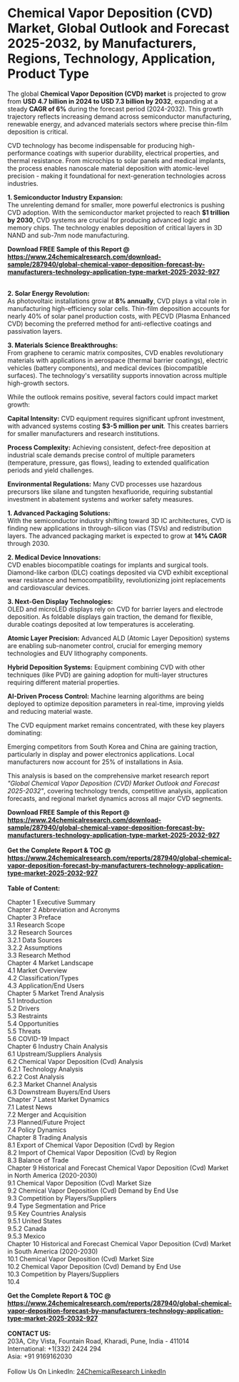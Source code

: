 <h1>Chemical Vapor Deposition (CVD) Market, Global Outlook and Forecast 2025-2032, by Manufacturers, Regions, Technology, Application, Product Type</h1><p>The global <strong>Chemical Vapor Deposition (CVD) market</strong> is projected to grow from <strong>USD 4.7 billion in 2024 to USD 7.3 billion by 2032</strong>, expanding at a steady <strong>CAGR of 6%</strong> during the forecast period (2024-2032). This growth trajectory reflects increasing demand across semiconductor manufacturing, renewable energy, and advanced materials sectors where precise thin-film deposition is critical.</p><p>CVD technology has become indispensable for producing high-performance coatings with superior durability, electrical properties, and thermal resistance. From microchips to solar panels and medical implants, the process enables nanoscale material deposition with atomic-level precision - making it foundational for next-generation technologies across industries.</p><p><strong>1. Semiconductor Industry Expansion:</strong><br>
The unrelenting demand for smaller, more powerful electronics is pushing CVD adoption. With the semiconductor market projected to reach <strong>$1 trillion by 2030</strong>, CVD systems are crucial for producing advanced logic and memory chips. The technology enables deposition of critical layers in 3D NAND and sub-7nm node manufacturing.</p><div><b>Download FREE Sample of this Report @ 
            <a href="https://www.24chemicalresearch.com/download-sample/287940/global-chemical-vapor-deposition-forecast-by-manufacturers-technology-application-type-market-2025-2032-927">
            https://www.24chemicalresearch.com/download-sample/287940/global-chemical-vapor-deposition-forecast-by-manufacturers-technology-application-type-market-2025-2032-927</a></b></div><br><p><strong>2. Solar Energy Revolution:</strong><br>
As photovoltaic installations grow at <strong>8% annually</strong>, CVD plays a vital role in manufacturing high-efficiency solar cells. Thin-film deposition accounts for nearly 40% of solar panel production costs, with PECVD (Plasma Enhanced CVD) becoming the preferred method for anti-reflective coatings and passivation layers.</p><p><strong>3. Materials Science Breakthroughs:</strong><br>
From graphene to ceramic matrix composites, CVD enables revolutionary materials with applications in aerospace (thermal barrier coatings), electric vehicles (battery components), and medical devices (biocompatible surfaces). The technology's versatility supports innovation across multiple high-growth sectors.</p><p>While the outlook remains positive, several factors could impact market growth:</p><p><strong>Capital Intensity:</strong> CVD equipment requires significant upfront investment, with advanced systems costing <strong>$3-5 million per unit</strong>. This creates barriers for smaller manufacturers and research institutions.</p><p><strong>Process Complexity:</strong> Achieving consistent, defect-free deposition at industrial scale demands precise control of multiple parameters (temperature, pressure, gas flows), leading to extended qualification periods and yield challenges.</p><p><strong>Environmental Regulations:</strong> Many CVD processes use hazardous precursors like silane and tungsten hexafluoride, requiring substantial investment in abatement systems and worker safety measures.</p><p><strong>1. Advanced Packaging Solutions:</strong><br>
With the semiconductor industry shifting toward 3D IC architectures, CVD is finding new applications in through-silicon vias (TSVs) and redistribution layers. The advanced packaging market is expected to grow at <strong>14% CAGR</strong> through 2030.</p><p><strong>2. Medical Device Innovations:</strong><br>
CVD enables biocompatible coatings for implants and surgical tools. Diamond-like carbon (DLC) coatings deposited via CVD exhibit exceptional wear resistance and hemocompatibility, revolutionizing joint replacements and cardiovascular devices.</p><p><strong>3. Next-Gen Display Technologies:</strong><br>
OLED and microLED displays rely on CVD for barrier layers and electrode deposition. As foldable displays gain traction, the demand for flexible, durable coatings deposited at low temperatures is accelerating.</p><p><strong>Atomic Layer Precision:</strong> Advanced ALD (Atomic Layer Deposition) systems are enabling sub-nanometer control, crucial for emerging memory technologies and EUV lithography components.</p><p><strong>Hybrid Deposition Systems:</strong> Equipment combining CVD with other techniques (like PVD) are gaining adoption for multi-layer structures requiring different material properties.</p><p><strong>AI-Driven Process Control:</strong> Machine learning algorithms are being deployed to optimize deposition parameters in real-time, improving yields and reducing material waste.</p><p>The CVD equipment market remains concentrated, with these key players dominating:</p><p>Emerging competitors from South Korea and China are gaining traction, particularly in display and power electronics applications. Local manufacturers now account for 25% of installations in Asia.</p><p>This analysis is based on the comprehensive market research report <em>"Global Chemical Vapor Deposition (CVD) Market Outlook and Forecast 2025-2032"</em>, covering technology trends, competitive analysis, application forecasts, and regional market dynamics across all major CVD segments.</p><div><b>Download FREE Sample of this Report @ 
            <a href="https://www.24chemicalresearch.com/download-sample/287940/global-chemical-vapor-deposition-forecast-by-manufacturers-technology-application-type-market-2025-2032-927">
            https://www.24chemicalresearch.com/download-sample/287940/global-chemical-vapor-deposition-forecast-by-manufacturers-technology-application-type-market-2025-2032-927</a></b></div><br><div><b>Get the Complete Report & TOC @ 
            <a href="https://www.24chemicalresearch.com/reports/287940/global-chemical-vapor-deposition-forecast-by-manufacturers-technology-application-type-market-2025-2032-927">
            https://www.24chemicalresearch.com/reports/287940/global-chemical-vapor-deposition-forecast-by-manufacturers-technology-application-type-market-2025-2032-927</a></b></div><br>
            <b>Table of Content:</b><p>Chapter 1 Executive Summary<br />
Chapter 2 Abbreviation and Acronyms<br />
Chapter 3 Preface<br />
3.1 Research Scope<br />
3.2 Research Sources<br />
3.2.1 Data Sources<br />
3.2.2 Assumptions<br />
3.3 Research Method<br />
Chapter 4 Market Landscape<br />
4.1 Market Overview<br />
4.2 Classification/Types<br />
4.3 Application/End Users<br />
Chapter 5 Market Trend Analysis<br />
5.1 Introduction<br />
5.2 Drivers<br />
5.3 Restraints<br />
5.4 Opportunities<br />
5.5 Threats<br />
5.6 COVID-19 Impact<br />
Chapter 6 Industry Chain Analysis<br />
6.1 Upstream/Suppliers Analysis<br />
6.2 Chemical Vapor Deposition (Cvd) Analysis<br />
6.2.1 Technology Analysis<br />
6.2.2 Cost Analysis<br />
6.2.3 Market Channel Analysis<br />
6.3 Downstream Buyers/End Users<br />
Chapter 7 Latest Market Dynamics<br />
7.1 Latest News<br />
7.2 Merger and Acquisition<br />
7.3 Planned/Future Project<br />
7.4 Policy Dynamics<br />
Chapter 8 Trading Analysis<br />
8.1 Export of Chemical Vapor Deposition (Cvd) by Region<br />
8.2 Import of Chemical Vapor Deposition (Cvd) by Region<br />
8.3 Balance of Trade<br />
Chapter 9 Historical and Forecast Chemical Vapor Deposition (Cvd) Market in North America (2020-2030)<br />
9.1 Chemical Vapor Deposition (Cvd) Market Size<br />
9.2 Chemical Vapor Deposition (Cvd) Demand by End Use<br />
9.3 Competition by Players/Suppliers<br />
9.4 Type Segmentation and Price<br />
9.5 Key Countries Analysis<br />
9.5.1 United States<br />
9.5.2 Canada<br />
9.5.3 Mexico<br />
Chapter 10 Historical and Forecast Chemical Vapor Deposition (Cvd) Market in South America (2020-2030)<br />
10.1 Chemical Vapor Deposition (Cvd) Market Size<br />
10.2 Chemical Vapor Deposition (Cvd) Demand by End Use<br />
10.3 Competition by Players/Suppliers<br />
10.4</p><div><b>Get the Complete Report & TOC @ 
            <a href="https://www.24chemicalresearch.com/reports/287940/global-chemical-vapor-deposition-forecast-by-manufacturers-technology-application-type-market-2025-2032-927">
            https://www.24chemicalresearch.com/reports/287940/global-chemical-vapor-deposition-forecast-by-manufacturers-technology-application-type-market-2025-2032-927</a></b></div><br><b>CONTACT US:</b><br>
            203A, City Vista, Fountain Road, Kharadi, Pune, India - 411014<br>
            International: +1(332) 2424 294<br>
            Asia: +91 9169162030 <br><br>
            Follow Us On LinkedIn: <a href="https://www.linkedin.com/company/24chemicalresearch/">24ChemicalResearch LinkedIn</a>